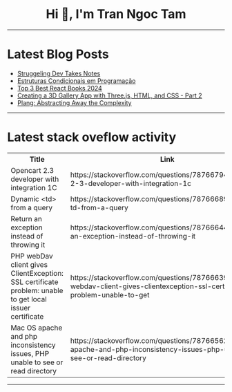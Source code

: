 <h1 align="center">Hi 👋, I'm Tran Ngoc Tam</h1>

---

# Latest Blog Posts 
<!-- BLOG-POST-LIST:START -->
- [Struggeling Dev Takes Notes](https://dev.to/downtherabbithole/struggeling-dev-takes-notes-55cp)
- [Estruturas Condicionais em Programação](https://dev.to/andersoncode66/estruturas-condicionais-em-programacao-45cb)
- [Top 3 Best React Books 2024](https://dev.to/priya_sharma/top-3-best-react-books-2024-28dm)
- [Creating a 3D Gallery App with Three.js, HTML, and CSS - Part 2](https://dev.to/aliozzaim/creating-a-3d-gallery-app-with-threejs-html-and-css-part-2-1ce8)
- [Plang: Abstracting Away the Complexity](https://dev.to/ingigauti/plang-abstracting-away-the-complexity-50mm)
<!-- BLOG-POST-LIST:END -->

---

# Latest stack oveflow activity
<table>
  <tr><th>Title</th><th>Link</th></tr>
  <!-- STACKOVERFLOW:START --><tr><td>Opencart 2.3 developer with integration 1C</td><td>https://stackoverflow.com/questions/78766794/opencart-2-3-developer-with-integration-1c</td></tr><tr><td>Dynamic &lt;td&gt; from a query</td><td>https://stackoverflow.com/questions/78766689/dynamic-td-from-a-query</td></tr><tr><td>Return an exception instead of throwing it</td><td>https://stackoverflow.com/questions/78766644/return-an-exception-instead-of-throwing-it</td></tr><tr><td>PHP webDav client gives ClientException: SSL certificate problem: unable to get local issuer certificate</td><td>https://stackoverflow.com/questions/78766639/php-webdav-client-gives-clientexception-ssl-certificate-problem-unable-to-get</td></tr><tr><td>Mac OS apache and php inconsistency issues, PHP unable to see or read directory</td><td>https://stackoverflow.com/questions/78766562/mac-os-apache-and-php-inconsistency-issues-php-unable-to-see-or-read-directory</td></tr><!-- STACKOVERFLOW:END -->
</table>

---


